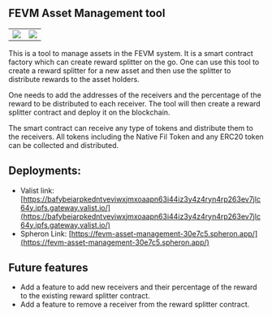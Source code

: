 ## FEVM Asset Management tool

<table>
<tr>
<td><img src="https://user-images.githubusercontent.com/63473496/204820742-bd90a3b6-c67a-40cb-9d8f-efa3d938e421.jpg"/></td>
<td><img src="https://user-images.githubusercontent.com/63473496/204820747-e892ee1f-9578-4e18-be39-4f2eb8b789da.jpg"/></td>
</tr>
</table>

This is a tool to manage assets in the FEVM system. It is a smart contract factory which can create reward splitter on the go. One can use this tool to create a reward splitter for a new asset and then use the splitter to distribute rewards to the asset holders.

One needs to add the addresses of the receivers and the percentage of the reward to be distributed to each receiver. The tool will then create a reward splitter contract and deploy it on the blockchain.

The smart contract can receive any type of tokens and distribute them to the receivers. All tokens including the Native Fil Token and any ERC20 token can be collected and distributed.

## Deployments:
- Valist link: [https://bafybeiarpkedntveviwxjmxoaapn63i44iz3y4z4ryn4rp263ev7jlc64y.ipfs.gateway.valist.io/](https://bafybeiarpkedntveviwxjmxoaapn63i44iz3y4z4ryn4rp263ev7jlc64y.ipfs.gateway.valist.io/)
- Spheron Link: [https://fevm-asset-management-30e7c5.spheron.app/](https://fevm-asset-management-30e7c5.spheron.app/)

## Future features

- Add a feature to add new receivers and their percentage of the reward to the existing reward splitter contract.  
- Add a feature to remove a receiver from the reward splitter contract.
